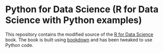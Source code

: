 # Python for Data Science (R for Data Science with Python examples)

This repository contains the modified source of the [R for Data Science](http://r4ds.had.co.nz)
book. The book is built using [bookdown](https://github.com/rstudio/bookdown) and has been tweaked to use Python code.


